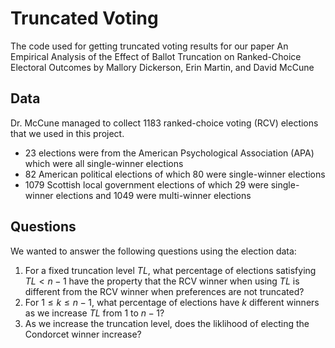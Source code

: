 # Truncated Voting
The code used for getting truncated voting results for our paper An Empirical Analysis of the Effect of Ballot Truncation on Ranked-Choice Electoral Outcomes by Mallory Dickerson, Erin Martin, and David McCune

## Data

Dr. McCune managed to collect 1183 ranked-choice voting (RCV) elections that we used in this project.  
* 23 elections were from the American Psychological Association (APA) which were all single-winner elections
* 82 American political elections of which 80 were single-winner elections
* 1079 Scottish local government elections of which 29 were single-winner elections and 1049 were multi-winner elections

## Questions

We wanted to answer the following questions using the election data:
1. For a fixed truncation level $TL$, what percentage of elections satisfying $TL < n-1$ have the property that the RCV winner when using $TL$ is different from the RCV winner when preferences are not truncated?
2. For $1 \leq k \leq n-1$, what percentage of elections have $k$ different winners as we increase $TL$ from $1$ to $n-1$?
3. As we increase the truncation level, does the liklihood of electing the Condorcet winner increase?


